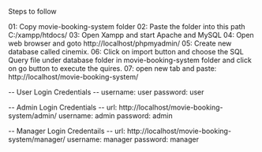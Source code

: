 Steps to follow

01: Copy movie-booking-system folder
02: Paste the folder into this path C:/xampp/htdocs/
03: Open Xampp and start Apache and MySQL
04: Open web browser and goto http://localhost/phpmyadmin/
05: Create new database called cinemix.
06: Click on import button and choose the SQL Query file under database folder in movie-booking-system folder and click on go button to execute the quires.
07: open new tab and paste: http://localhost/movie-booking-system/

-- User Login Credentials --
username: user
password: user


-- Admin Login Credentials --
url: http://localhost/movie-booking-system/admin/
username: admin
password: admin


-- Manager Login Credentails --
url: http://localhost/movie-booking-system/manager/
username: manager
password: manager
